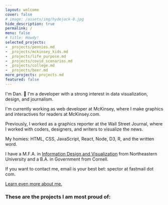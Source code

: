 ```yaml
---
layout: welcome
cover: false
# image: /assets/img/hydejack-8.jpg
hide_description: true
permalink: /
menu: false
# title: Howdy!
selected_projects:
- _projects/pennies.md
- _projects/mckinsey_kids.md
- _projects/life_purpose.md
- _projects/covid_scenarios.md
- _projects/college.md
- _projects/beer.md
more_projects: projects.md
featured: false
---
```

I'm Dan. 🎉 I'm a developer with a strong interest in data visualization, design, and journalism.

I'm currently working as web developer at McKinsey, where I make graphics and interactives for readers at McKinsey.com.

Previously, I worked as a graphics reporter at the Wall Street Journal, where I worked with coders, designers, and writers to visualize the news.

My homies: HTML, CSS, JavaScript, React, Node, D3, R, and the written word.

I have a M.F.A. in [Information Design and Visualization](https://www.northeastern.edu/visualization/) from Northeastern University and a B.A. in Government from Cornell.

If you want to contact me, email is your best bet: spector at fastmail dot com.

[Learn even more about me.](./about.md)
### These are the projects I am most proud of:

<!--projects-->
